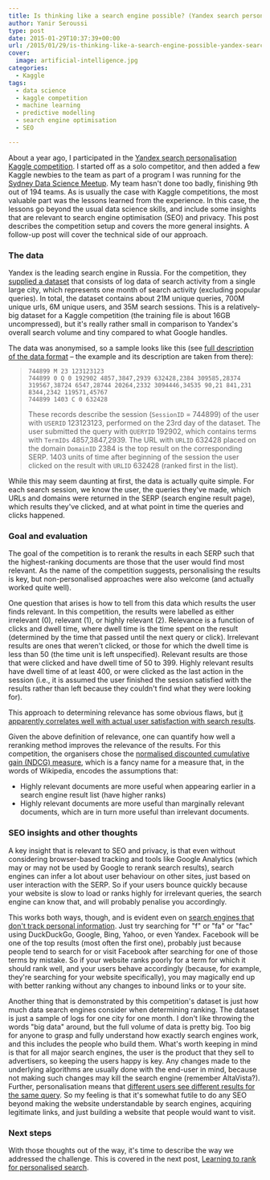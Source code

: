 ```yaml
---
title: Is thinking like a search engine possible? (Yandex search personalisation – Kaggle competition summary – part 1)
author: Yanir Seroussi
type: post
date: 2015-01-29T10:37:39+00:00
url: /2015/01/29/is-thinking-like-a-search-engine-possible-yandex-search-personalisation-kaggle-competition-summary-part-1/
cover:
  image: artificial-intelligence.jpg
categories:
  - Kaggle
tags:
  - data science
  - kaggle competition
  - machine learning
  - predictive modelling
  - search engine optimisation
  - SEO

---
```

About a year ago, I participated in the <a href="https://www.kaggle.com/c/yandex-personalized-web-search-challenge" target="_blank" rel="noopener">Yandex search personalisation Kaggle competition</a>. I started off as a solo competitor, and then added a few Kaggle newbies to the team as part of a program I was running for the <a href="http://www.meetup.com/Data-Science-Sydney/" target="_blank" rel="noopener">Sydney Data Science Meetup</a>. My team hasn't done too badly, finishing 9th out of 194 teams. As is usually the case with Kaggle competitions, the most valuable part was the lessons learned from the experience. In this case, the lessons go beyond the usual data science skills, and include some insights that are relevant to search engine optimisation (SEO) and privacy. This post describes the competition setup and covers the more general insights. A follow-up post will cover the technical side of our approach.

### The data

Yandex is the leading search engine in Russia. For the competition, they <a href="https://www.kaggle.com/c/yandex-personalized-web-search-challenge/data" target="_blank" rel="noopener">supplied a dataset</a> that consists of log data of search activity from a single large city, which represents one month of search activity (excluding popular queries). In total, the dataset contains about 21M unique queries, 700M unique urls, 6M unique users, and 35M search sessions. This is a relatively-big dataset for a Kaggle competition (the training file is about 16GB uncompressed), but it's really rather small in comparison to Yandex's overall search volume and tiny compared to what Google handles.

The data was anonymised, so a sample looks like this (see <a href="https://www.kaggle.com/c/yandex-personalized-web-search-challenge/details/logs-format" target="_blank" rel="noopener">full description of the data format</a> &#8211; the example and its description are taken from there):

> ```text
> 744899 M 23 123123123
> 744899 0 Q 0 192902 4857,3847,2939 632428,2384 309585,28374 319567,38724 6547,28744 20264,2332 3094446,34535 90,21 841,231 8344,2342 119571,45767
> 744899 1403 C 0 632428
> ```
>
> These records describe the session (<code>SessionID</code> = 744899) of the user with <code>USERID</code> 123123123, performed on the 23rd day of the dataset. The user submitted the query with <code>QUERYID</code> 192902, which contains terms with <code>TermIDs</code> 4857,3847,2939. The URL with <code>URLID</code> 632428 placed on the domain <code>DomainID</code> 2384 is the top result on the corresponding SERP. 1403 units of time after beginning of the session the user clicked on the result with <code>URLID</code> 632428 (ranked first in the list).

While this may seem daunting at first, the data is actually quite simple. For each search session, we know the user, the queries they've made, which URLs and domains were returned in the SERP (search engine result page), which results they've clicked, and at what point in time the queries and clicks happened.

### Goal and evaluation

The goal of the competition is to rerank the results in each SERP such that the highest-ranking documents are those that the user would find most relevant. As the name of the competition suggests, personalising the results is key, but non-personalised approaches were also welcome (and actually worked quite well).

One question that arises is how to tell from this data which results the user finds relevant. In this competition, the results were labelled as either irrelevant (0), relevant (1), or highly relevant (2). Relevance is a function of clicks and dwell time, where dwell time is the time spent on the result (determined by the time that passed until the next query or click). Irrelevant results are ones that weren't clicked, or those for which the dwell time is less than 50 (the time unit is left unspecified). Relevant results are those that were clicked and have dwell time of 50 to 399. Highly relevant results have dwell time of at least 400, or were clicked as the last action in the session (i.e., it is assumed the user finished the session satisfied with the results rather than left because they couldn't find what they were looking for).

This approach to determining relevance has some obvious flaws, but <a href="https://www.kaggle.com/c/yandex-personalized-web-search-challenge/details/evaluation" target="_blank" rel="noopener">it apparently correlates well with actual user satisfaction with search results</a>.

Given the above definition of relevance, one can quantify how well a reranking method improves the relevance of the results. For this competition, the organisers chose the <a href="https://en.wikipedia.org/wiki/Discounted_cumulative_gain" target="_blank" rel="noopener">normalised discounted cumulative gain (NDCG) measure</a>, which is a fancy name for a measure that, in the words of Wikipedia, encodes the assumptions that:

  * Highly relevant documents are more useful when appearing earlier in a search engine result list (have higher ranks)
  * Highly relevant documents are more useful than marginally relevant documents, which are in turn more useful than irrelevant documents.

### SEO insights and other thoughts

A key insight that is relevant to SEO and privacy, is that even without considering browser-based tracking and tools like Google Analytics (which may or may not be used by Google to rerank search results), search engines can infer a lot about user behaviour on other sites, just based on user interaction with the SERP. So if your users bounce quickly because your website is slow to load or ranks highly for irrelevant queries, the search engine can know that, and will probably penalise you accordingly.

This works both ways, though, and is evident even on <a href="http://donttrack.us/" target="_blank" rel="noopener">search engines that don't track personal information</a>. Just try searching for "f" or "fa" or "fac" using DuckDuckGo, Google, Bing, Yahoo, or even Yandex. Facebook will be one of the top results (most often the first one), probably just because people tend to search for or visit Facebook after searching for one of those terms by mistake. So if your website ranks poorly for a term for which it should rank well, and your users behave accordingly (because, for example, they're searching for your website specifically), you may magically end up with better ranking without any changes to inbound links or to your site.

Another thing that is demonstrated by this competition's dataset is just how much data search engines consider when determining ranking. The dataset is just a sample of logs for one city for one month. I don't like throwing the words "big data" around, but the full volume of data is pretty big. Too big for anyone to grasp and fully understand how exactly search engines work, and this includes the people who build them. What's worth keeping in mind is that for all major search engines, the user is the product that they sell to advertisers, so keeping the users happy is key. Any changes made to the underlying algorithms are usually done with the end-user in mind, because not making such changes may kill the search engine (remember AltaVista?). Further, personalisation means that <a href="http://dontbubble.us/" target="_blank" rel="noopener">different users see different results for the same query</a>. So my feeling is that it's somewhat futile to do any SEO beyond making the website understandable by search engines, acquiring legitimate links, and just building a website that people would want to visit.

### Next steps

With those thoughts out of the way, it's time to describe the way we addressed the challenge. This is covered in the next post, [Learning to rank for personalised search][1].

 [1]: http://yanirseroussi.com/2015/02/11/learning-to-rank-for-personalised-search-yandex-search-personalisation-kaggle-competition-summary-part-2/ "Learning to rank for personalised search (Yandex Search Personalisation – Kaggle Competition Summary – Part 2)"
